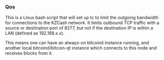 ### Qos ###

This is a Linux bash script that will set up tc to limit the outgoing bandwidth for connections to the KZCash network. It limits outbound TCP traffic with a source or destination port of 8277, but not if the destination IP is within a LAN (defined as 192.168.x.x).

This means one can have an always-on bitcoind instance running, and another local bitcoind/bitcoin-qt instance which connects to this node and receives blocks from it.
